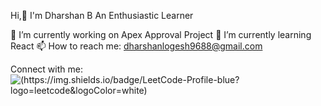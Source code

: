  Hi,👋 I'm Dharshan B
 An Enthusiastic Learner


 🔭 I’m currently working on Apex Approval Project
🌱 I’m currently learning React
📫 How to reach me: dharshanlogesh9688@gmail.com

Connect with me:
![(https://img.shields.io/badge/LeetCode-Profile-blue?logo=leetcode&logoColor=white)](https://leetcode.com/dharshanlogesh9688)



